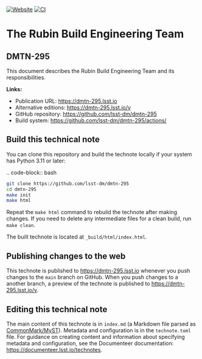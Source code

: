 [![Website](https://img.shields.io/badge/dmtn--295-lsst.io-brightgreen.svg)](https://dmtn-295.lsst.io)
[![CI](https://github.com/lsst-dm/dmtn-295/actions/workflows/ci.yaml/badge.svg)](https://github.com/lsst-dm/dmtn-295/actions/workflows/ci.yaml)

# The Rubin Build Engineering Team

## DMTN-295

This document describes the Rubin Build Engineering Team and its responsibilities.

**Links:**

- Publication URL: https://dmtn-295.lsst.io
- Alternative editions: https://dmtn-295.lsst.io/v
- GitHub repository: https://github.com/lsst-dm/dmtn-295
- Build system: https://github.com/lsst-dm/dmtn-295/actions/


## Build this technical note

You can clone this repository and build the technote locally if your system has Python 3.11 or later:

.. code-block:: bash

```sh
git clone https://github.com/lsst-dm/dmtn-295
cd dmtn-295
make init
make html
```

Repeat the `make html` command to rebuild the technote after making changes.
If you need to delete any intermediate files for a clean build, run `make clean`.

The built technote is located at `_build/html/index.html`.

## Publishing changes to the web

This technote is published to https://dmtn-295.lsst.io whenever you push changes to the `main` branch on GitHub.
When you push changes to a another branch, a preview of the technote is published to https://dmtn-295.lsst.io/v.

## Editing this technical note

The main content of this technote is in `index.md` (a Markdown file parsed as [CommonMark/MyST](https://myst-parser.readthedocs.io/en/latest/index.html)).
Metadata and configuration is in the `technote.toml` file.
For guidance on creating content and information about specifying metadata and configuration, see the Documenteer documentation: https://documenteer.lsst.io/technotes.
